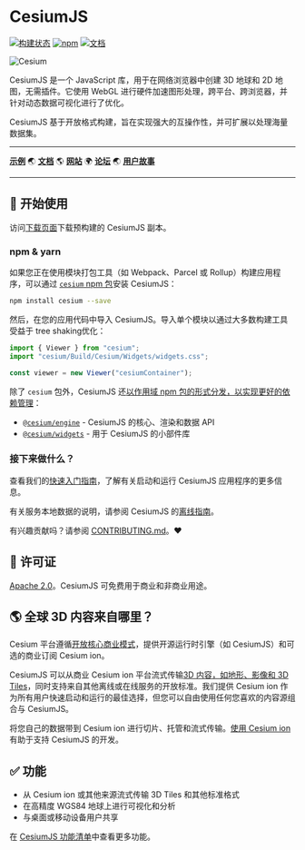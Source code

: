 # CesiumJS

[![构建状态](https://github.com/CesiumGS/cesium/actions/workflows/dev.yml/badge.svg)](https://github.com/CesiumGS/cesium/actions/workflows/dev.yml)
[![npm](https://img.shields.io/npm/v/cesium)](https://www.npmjs.com/package/cesium)
[![文档](https://img.shields.io/badge/docs-online-orange.svg)](https://cesium.com/learn/)

![Cesium](https://github.com/CesiumGS/cesium/wiki/logos/Cesium_Logo_Color.jpg)

CesiumJS 是一个 JavaScript 库，用于在网络浏览器中创建 3D 地球和 2D 地图，无需插件。它使用 WebGL 进行硬件加速图形处理，跨平台、跨浏览器，并针对动态数据可视化进行了优化。

CesiumJS 基于开放格式构建，旨在实现强大的互操作性，并可扩展以处理海量数据集。

---

[**示例**](https://sandcastle.cesium.com/) :earth_asia: [**文档**](https://cesium.com/learn/cesiumjs-learn/) :earth_americas: [**网站**](https://cesium.com/cesiumjs) :earth_africa: [**论坛**](https://community.cesium.com/) :earth_asia: [**用户故事**](https://cesium.com/user-stories/)

---

## :rocket: 开始使用

访问[下载页面](https://cesium.com/downloads/)下载预构建的 CesiumJS 副本。

### npm & yarn

如果您正在使用模块打包工具（如 Webpack、Parcel 或 Rollup）构建应用程序，可以通过 [`cesium` npm 包](https://www.npmjs.com/package/cesium)安装 CesiumJS：

```sh
npm install cesium --save
```

然后，在您的应用代码中导入 CesiumJS。导入单个模块以通过大多数构建工具受益于 tree shaking优化：

```js
import { Viewer } from "cesium";
import "cesium/Build/Cesium/Widgets/widgets.css";

const viewer = new Viewer("cesiumContainer");
```

除了 `cesium` 包外，CesiumJS 还[以作用域 npm 包的形式分发，以实现更好的依赖管理](https://cesium.com/blog/2022/12/07/modular-structure-in-cesiumjs/)：

- [`@cesium/engine`](./packages/engine/README.md) - CesiumJS 的核心、渲染和数据 API
- [`@cesium/widgets`](./packages/widgets/README.md) - 用于 CesiumJS 的小部件库

### 接下来做什么？

查看我们的[快速入门指南](https://cesium.com/learn/cesiumjs-learn/cesiumjs-quickstart/)，了解有关启动和运行 CesiumJS 应用程序的更多信息。

有关服务本地数据的说明，请参阅 CesiumJS 的[离线指南](./Documentation/OfflineGuide/README.md)。

有兴趣贡献吗？请参阅 [CONTRIBUTING.md](CONTRIBUTING.md)。:heart:

## :green_book: 许可证

[Apache 2.0](http://www.apache.org/licenses/LICENSE-2.0.html)。CesiumJS 可免费用于商业和非商业用途。

## :earth_americas: 全球 3D 内容来自哪里？

Cesium 平台遵循[开放核心商业模式](https://cesium.com/why-cesium/open-ecosystem/cesium-business-model/)，提供开源运行时引擎（如 CesiumJS）和可选的商业订阅 Cesium ion。

CesiumJS 可以从商业 Cesium ion 平台流式传输[3D 内容，如地形、影像和 3D Tiles](https://cesium.com/platform/cesium-ion/content/)，同时支持来自其他离线或在线服务的开放标准。我们提供 Cesium ion 作为所有用户快速启动和运行的最佳选择，但您可以自由使用任何您喜欢的内容源组合与 CesiumJS。

将您自己的数据带到 Cesium ion 进行切片、托管和流式传输。[使用 Cesium ion](https://cesium.com/ion/signup/) 有助于支持 CesiumJS 的开发。

## :white_check_mark: 功能

- 从 Cesium ion 或其他来源流式传输 3D Tiles 和其他标准格式
- 在高精度 WGS84 地球上进行可视化和分析
- 与桌面或移动设备用户共享

在 [CesiumJS 功能清单](https://github.com/CesiumGS/cesium/wiki/CesiumJS-Features-Checklist)中查看更多功能。
